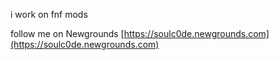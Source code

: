 i work on fnf mods


follow me on Newgrounds
[https://soulc0de.newgrounds.com](https://soulc0de.newgrounds.com)
